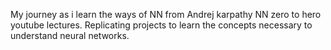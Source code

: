 My journey as i learn the ways of NN from Andrej karpathy NN zero to hero youtube lectures.
Replicating projects to learn the concepts necessary to understand neural networks.